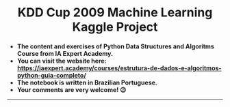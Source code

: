 <h1 align="center">
    KDD Cup 2009 Machine Learning Kaggle Project
</h1>
<h4 align="center>
    A machine learning project based on the KDD Cup 2009 Kaggle Competition.
           </h4>
![picture alt](python-datastructures.jpg "python") 

---

- The content and exercises of Python Data Structures and Algoritms Course from **IA Expert Academy**.
- You can visit the website here: https://iaexpert.academy/courses/estrutura-de-dados-e-algoritmos-python-guia-completo/
- The notebook is written in **Brazilian Portuguese**.
- Your comments are very welcome! :wink:

---
